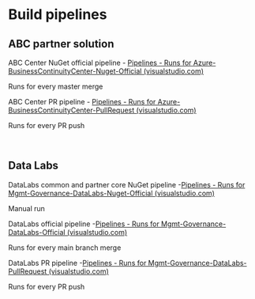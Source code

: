 # Build pipelines

## ABC partner solution

ABC Center NuGet official pipeline - [Pipelines - Runs for
Azure-BusinessContinuityCenter-Nuget-Official
(visualstudio.com)](https://msazure.visualstudio.com/One/_build?definitionId=321968) 

Runs for every master merge

ABC Center PR pipeline - [Pipelines - Runs for
Azure-BusinessContinuityCenter-PullRequest
(visualstudio.com)](https://msazure.visualstudio.com/One/_build?definitionId=304524) 

Runs for every PR push

 
## Data Labs

DataLabs common and partner core NuGet pipeline -[Pipelines - Runs for
Mgmt-Governance-DataLabs-Nuget-Official
(visualstudio.com)](https://msazure.visualstudio.com/One/_build?definitionId=318045) 

Manual run

DataLabs official pipeline -[Pipelines - Runs for
Mgmt-Governance-DataLabs-Official
(visualstudio.com)](https://msazure.visualstudio.com/One/_build?definitionId=313295) 

Runs for every main branch merge

DataLabs PR pipeline -[Pipelines - Runs for
Mgmt-Governance-DataLabs-PullRequest
(visualstudio.com)](https://msazure.visualstudio.com/One/_build?definitionId=313294) 

Runs for every PR push